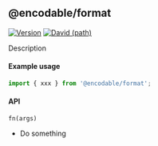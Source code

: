 ## @encodable/format

[![Version](https://img.shields.io/npm/v/@encodable/format.svg?style=flat)](https://img.shields.io/npm/v/@encodable/format.svg?style=flat)
[![David (path)](https://img.shields.io/david/apache-superset/encodable.svg?path=packages%2Fencodable-format&style=flat-square)](https://david-dm.org/apache-superset/encodable?path=packages/encodable-format)

Description

#### Example usage

```js
import { xxx } from '@encodable/format';
```

#### API

`fn(args)`

- Do something

